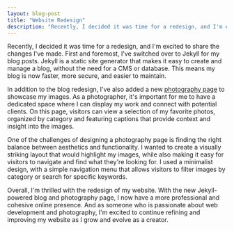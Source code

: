 ```yaml
---
layout: blog-post
title: "Website Redesign"
description: "Recently, I decided it was time for a redesign, and I'm excited to share the changes I've made."
---
```


Recently, I decided it was time for a redesign, and I'm excited to share the changes I've made. First and foremost, I've switched over to Jekyll for my blog posts. Jekyll is a static site generator that makes it easy to create and manage a blog, without the need for a CMS or database. This means my blog is now faster, more secure, and easier to maintain.

In addition to the blog redesign, I've also added a new [photography page](/gallery) to showcase my images. As a photographer, it's important for me to have a dedicated space where I can display my work and connect with potential clients. On this page, visitors can view a selection of my favorite photos, organized by category and featuring captions that provide context and insight into the images.

One of the challenges of designing a photography page is finding the right balance between aesthetics and functionality. I wanted to create a visually striking layout that would highlight my images, while also making it easy for visitors to navigate and find what they're looking for. I used a minimalist design, with a simple navigation menu that allows visitors to filter images by category or search for specific keywords.

Overall, I'm thrilled with the redesign of my website. With the new Jekyll-powered blog and photography page, I now have a more professional and cohesive online presence. And as someone who is passionate about web development and photography, I'm excited to continue refining and improving my website as I grow and evolve as a creator.
